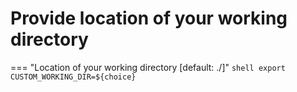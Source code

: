 # Provide location of your working directory

=== "Location of your working directory [default: ./]"
    ```shell
    export CUSTOM_WORKING_DIR=${choice}
    ```